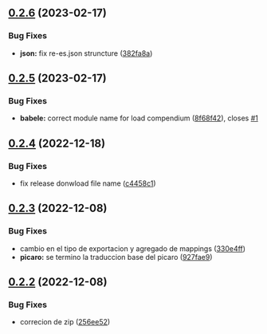 ## [0.2.6](https://github.com/allnnde/pf2e-esp-translation/compare/v0.2.5...v0.2.6) (2023-02-17)


### Bug Fixes

* **json:** fix re-es.json struncture ([382fa8a](https://github.com/allnnde/pf2e-esp-translation/commit/382fa8a07e375d6d6d8dcc95f7f5e4f712bb0158))



## [0.2.5](https://github.com/allnnde/pf2e-esp-translation/compare/v0.2.4...v0.2.5) (2023-02-17)


### Bug Fixes

* **babele:** correct module name for load compendium ([8f68f42](https://github.com/allnnde/pf2e-esp-translation/commit/8f68f42dfe543b2b1992b7bb6a16a096177356f5)), closes [#1](https://github.com/allnnde/pf2e-esp-translation/issues/1)



## [0.2.4](https://github.com/allnnde/pf2e-esp-translation/compare/v0.2.3...v0.2.4) (2022-12-18)


### Bug Fixes

* fix release donwload file name ([c4458c1](https://github.com/allnnde/pf2e-esp-translation/commit/c4458c117930479e6903cc6048759e1aa59abb9b))



## [0.2.3](https://github.com/allnnde/pf2e-esp-translation/compare/v0.2.2...v0.2.3) (2022-12-08)


### Bug Fixes

* cambio en el tipo de exportacion y agregado de mappings ([330e4ff](https://github.com/allnnde/pf2e-esp-translation/commit/330e4ff88fb2991b074c7ac90253b655017088d1))
* **picaro:** se termino la traduccion base del picaro ([927fae9](https://github.com/allnnde/pf2e-esp-translation/commit/927fae957643cedb3300425f3e5da9a8ad0c2142))



## [0.2.2](https://github.com/allnnde/pf2e-esp-translation/compare/v0.2.1...v0.2.2) (2022-12-08)


### Bug Fixes

* correcion de zip ([256ee52](https://github.com/allnnde/pf2e-esp-translation/commit/256ee5270efa0f030a0e23f5d5d8ba172fcc3be0))



